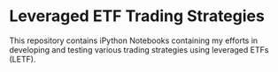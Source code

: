 # Leveraged ETF Trading Strategies

This repository contains iPython Notebooks containing my efforts in developing and testing various trading strategies using leveraged ETFs (LETF).
